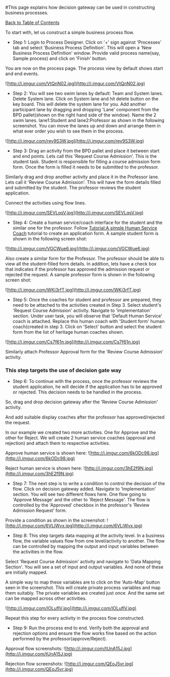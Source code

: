 #This page explains how decision gateway can be used in constructing business processes.


[Back to Table of Contents](TableOfContents.md)


To start with, let us construct a simple business process flow.

  * Step 1:
Login to Process Designer. Click on '+' sign against 'Processes' tab and select 'Business Process Definition'. This will open a 'New Business Process Definition' window. Provide valid process name(say, Sample process) and click on 'Finish' button.

You are now on the process page. The process view by default shows start and end events.

![http://i.imgur.com/VtQnN02.jpg](http://i.imgur.com/VtQnN02.jpg)

  * Step 2:
You will see two swim lanes by default: Team and System lanes.
Delete System lane. Click on System lane and hit delete button on the key board. This will delete the system lane for you.
Add another participant lane by dragging and dropping 'Lane' component from the BPD pallet(shown on the right hand side of the window).
Name the 2 swim lanes. lane1:Student and lane2:Professor as shown in the following screenshot.
You can move the lanes up and down and arrange them in what ever order you wish to see them in the process.

![http://i.imgur.com/rey9S3W.jpg](http://i.imgur.com/rey9S3W.jpg)

  * Step 3:
Drag an activity from the BPD pallet and place it between start and end points. Lets call this 'Request Course Admission'. This is the student task. Student is responsible for filling a course admission form form. Once the form is filled it needs to be submitted to the professor.

Similarly drag and drop another activity and place it in the Professor lane. Lets call it 'Review Course Admission'. This will have the form details filled and submitted by the student. The professor reviews the student application.

Connect the activities using flow lines.

![http://i.imgur.com/SEVLqsV.jpg](http://i.imgur.com/SEVLqsV.jpg)

  * Step 4:
Create a human service/coach interface for the student and the similar one for the professor. Follow [Tutorial:A simple Human Service Coach](SimpleCoach.md) tutorial to create an application form.
A sample student form is shown in the following screen shot:

![http://i.imgur.com/VGCWue6.jpg](http://i.imgur.com/VGCWue6.jpg)

Also create a similar form for the Professor. The professor should be able to view all the student-filled form details. In addition, lets have a check box that indicates if the professor has approved the admission request or rejected the request.
A sample professor form is shown in the following screen shot:

![http://i.imgur.com/WKi3rfT.jpg](http://i.imgur.com/WKi3rfT.jpg)

  * Step 5:
Once the coaches for student and professor are prepared, they need to be attached to the activities created in Step 3.
Select student's 'Request Course Admission' activity. Navigate to 'Implementation' section. Under user task, you will observe that 'Default Human Service' coach is attached. Replace this human coach with 'Student form' human coach(created in step 3. Click on 'Select' button and select the student form from the list of heritage human coaches shown.

![http://i.imgur.com/Cs7f61n.jpg](http://i.imgur.com/Cs7f61n.jpg)

Similarly attach Professor Approval form for the 'Review Course Admission' activity.


### This step targets the use of decision gate way ###
  * Step 6:
To continue with the process, once the professor reviews the student application, he will decide if the application has to be approved or rejected. This decision needs to be handled in the process.

So, drag and drop decision gateway after the 'Review Course Admission' activity.

And add suitable display coaches after the professor has approved/rejected the request.

In our example we created two more activities. One for Approve and the other for Reject.
We will create 2 human service coaches (approval and rejection) and attach them to respective activities.

Approve human service is shown here:
![http://i.imgur.com/6kODc98.jpg](http://i.imgur.com/6kODc98.jpg)

Reject human service is shown here:
![http://i.imgur.com/3hE2f9N.jpg](http://i.imgur.com/3hE2f9N.jpg)


  * Step 7:
The next step is to write a condition to control the decision of the flow.
Click on decision gateway added. Navigate to 'Implementation' section.
You will see two different flows here. One flow going to 'Approve Message' and the other to 'Reject Message'.
The flow is controlled by the 'Approved' checkbox in the professor's 'Review Admission Request' form.

Provide a condition as shown in the screenshot:
![http://i.imgur.com/6VLiWvx.jpg](http://i.imgur.com/6VLiWvx.jpg)


  * Step 8:
This step targets data mapping at the activity level.
In a business flow, the variable values flow from one level/activity to another.
The flow can be controlled by mapping the output and input variables between the activities in the flow.

Select 'Request Course Admission' activity and navigate to 'Data Mapping Section'. You will see a set of input and output variables. And none of these are initially mapped.

A simple way to map these variables are to click on the 'Auto-Map' button seen in the screenshot. This will create private process variables and map them suitably.
The private variables are created just once. And the same set can be mapped across other activities.

![http://i.imgur.com/lOLufIV.jpg](http://i.imgur.com/lOLufIV.jpg)

Repeat this step for every activity in the process flow constructed.

  * Step 9:
Run the process end to end. Verify both the approval and rejection options and ensure the flow works fine based on the action performed by the professor(approve/Reject).

Approval flow screenshots:
![http://i.imgur.com/tUnA15J.jpg](http://i.imgur.com/tUnA15J.jpg)

Rejection flow screenshots:
![http://i.imgur.com/QEoJ5vr.jpg](http://i.imgur.com/QEoJ5vr.jpg)